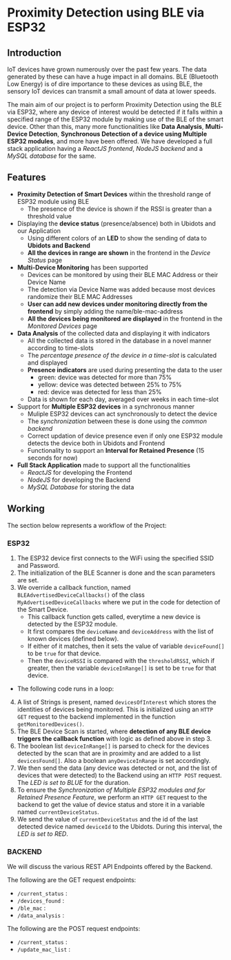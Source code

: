 # Proximity Detection using BLE via ESP32

## Introduction
IoT devices have grown numerously over the past few years. The data generated by these can have a huge impact in all domains. BLE (Bluetooth Low Energy) is of dire importance to these devices as using BLE, the sensory IoT devices can transmit a small amount of data at lower speeds. 

The main aim of our project is to perform Proximity Detection using the BLE via ESP32, where any device of interest would be detected if it falls within a specified range of the ESP32 module by making use of the BLE of the smart device. Other than this, many more functionalities like **Data Analysis**, **Multi-Device Detection**, **Synchronous Detection of a device using Multiple ESP32 modules**, and more have been offered. We have developed a full stack application having a *ReactJS frontend*, *NodeJS backend* and a *MySQL database* for the same.

## Features
* **Proximity Detection of Smart Devices** within the threshold range of ESP32 module using BLE
    - The presence of the device is shown if the RSSI is greater than a threshold value
* Displaying the **device status** (presence/absence) both in Ubidots and our Application
    - Using different colors of an **LED** to show the sending of data to **Ubidots and Backend**
    - **All the devices in range are shown** in the frontend in the *Device Status* page
* **Multi-Device Monitoring** has been supported
    - Devices can be monitored by using their BLE MAC Address or their Device Name
    - The detection via Device Name was added because most devices randomize their BLE MAC Addresses
    - **User can add new devices under monitoring directly from the frontend** by simply adding the name/ble-mac-address
    - **All the devices being monitored are displayed** in the frontend in the *Monitored Devices* page
* **Data Analysis** of the collected data and displaying it with indicators
    - All the collected data is stored in the database in a novel manner according to time-slots
    - The *percentage presence of the device in a time-slot* is calculated and displayed
    - **Presence indicators** are used during presenting the data to the user
        - green: device was detected for more than 75%
        - yellow: device was detected between 25% to 75%
        - red: device was detected for less than 25%
    - Data is shown for each day, averaged over weeks in each time-slot
* Support for **Multiple ESP32 devices** in a synchronous manner
    - Muliple ESP32 devices can act synchronously to detect the device
    - The *synchronization* between these is done using the *common backend*
    - Correct updation of device presence even if only one ESP32 module detects the device both in Ubidots and Frontend
    - Functionality to support an **Interval for Retained Presence** (15 seconds for now) 
* **Full Stack Application** made to support all the functionalities
    - *ReactJS* for developing the Frontend
    - *NodeJS* for developing the Backend
    - *MySQL Database* for storing the data


## Working
The section below represents a workflow of the Project:

### **ESP32**

1. The ESP32 device first connects to the WiFi using the specified SSID and Password.
2. The initialization of the BLE Scanner is done and the scan parameters are set.
3. We override a callback function, named `BLEAdvertisedDeviceCallbacks()` of the class `MyAdvertisedDeviceCallbacks` where we put in the code for detection of the Smart Device. 
    - This callback function gets called, everytime a new device is detected by the ESP32 module.
    - It first compares the `deviceName` and `deviceAddress` with the list of known devices (defined below). 
    - If either of it matches, then it sets the value of variable `deviceFound[]` to be `true` for that device.
    - Then the `deviceRSSI` is compared with the `thresholdRSSI`, which if greater, then the variable `deviceInRange[]` is set to be `true` for that device.

- The following code runs in a loop:

4. A list of Strings is present, named `devicesOfInterest` which stores the identities of devices being monitored. This is initialized using an `HTTP GET` request to the backend implemented in the function `getMonitoredDevices()`.
5. The BLE Device Scan is started, where **detection of any BLE device triggers the callback function** with logic as defined above in step 3.
6. The boolean list `deviceInRange[]` is parsed to check for the devices detected by the scan that are in proximity and are added to a list `devicesFound[]`. Also a boolean `anyDeviceInRange` is set accordingly.
7. We then send the data (any device was detected or not, and the list of devices that were detected) to the Backend using an `HTTP POST` request. The *LED is set to BLUE* for the duration.
8. To ensure the *Synchronization of Multiple ESP32 modules and for Retained Presence Feature*, we perform an `HTTP GET` request to the backend to get the value of device status and store it in a variable named `currentDeviceStatus`.
9. We send the value of `currentDeviceStatus` and the id of the last detected device named `deviceId` to the Ubidots. During this interval, the *LED is set to RED*.

### **BACKEND**

We will discuss the various REST API Endpoints offered by the Backend.

The following are the GET request endpoints:
* `/current_status` : 
* `/devices_found` :
* `/ble_mac` :
* `/data_analysis` :

The following are the POST request endpoints:
* `/current_status` :
* `/update_mac_list` :